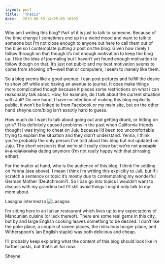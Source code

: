 ```yaml
---
layout: post
title:  "Thesis"
date:   2019-06-30 14:25:00 +0100
---
```


Why am I writing this blog? Part of it is just to talk to someone. Because of the time change I sometimes end up in a weird mood and want to talk to someone but I’m not close enough to anyone out here to call them out of the blue so I contemplate putting a post on the blog. Given how rarely I follow through on that though it’s not enough motivation to keep the blog up. I like the idea of journaling but I haven’t yet found enough motivation to follow though on that. It’s just not public and my best motivation seems to come from showing off—well that or computers, I seem to inanely like them. 

So a blog seems like a good avenue. I can post pictures and fulfill the desire to show off while also having an avenue to journal. It does make things more complicated though because it places some restrictions on what I can reasonably talk about. How, for example, do I talk about the current situation with Juli? On one hand, I have no intention of making this blog explicitly public, it won’t be linked to from Facebook or my main site, but on the other hand sheyne.com/blog isn’t exactly hard to guess. 

How much do I want to talk about going out and getting drunk, or hitting on girls? This definitely caused problems in the past when California friends thought I was trying to cheat on Juju because I’d been too uncomfortable trying to explain the situation and they didn’t understand. Yenna, I think you’re probably the only person I’ve told about this blog but not updated on Juju. The short version is that we’re still really close but we’re not ~~a couple~~ ~~in a relationship~~ dating anymore (I’m not really happy with that phrasing either). 

For the matter at hand, who is the audience of this blog, I think I’m settling on Yenna (see above). I mean I think I’m writing this explicitly to Juli, but if I scratch a sentence or topic it’s mostly due to contemplating my wonderful German Mother (Deutchmom?). So I can go into topics I wouldn’t want to discuss with my grandma but I’ll still avoid things I might only talk to my mom about. 

Lasagna intermezzo 
![Lasagna](lasagna.jpeg)


I’m sitting here in an Italian restaurant which lives up to my expectations of Mancunian cuisine (or lack thereof). There are some real gems in this city, but by and large English cooking leaves something to be desired. I don’t like the poke place, a couple of ramen places, the ridiculous burger place, and Witherspoon’s (an English staple) was both delicious and cheap. 

I’ll probably keep exploring what the content of this blog should look like in further posts, but that’s all for now. 

Sheyne